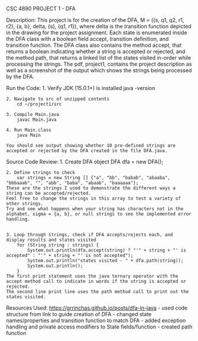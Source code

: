CSC 4890 PROJECT 1 - DFA

Description:
    This project is for the creation of the DFA, M = ({s, q1, q2, r1, r2}, {a, b}, delta, {s}, {q1, r1}), where delta is the transition function depicted in the drawing for the project assignment.
    Each state is enumerated inside the DFA class with a boolean field accept, transition definition, and transition function.
    The DFA class also contains the method accept, that returns a boolean indicating whether a string is accepted or rejected, and the method path, that returns a linked list of the states visited in-order while processing the strings.
    The pdf, project1, contains the project description as well as a screenshot of the output which shows the strings being processed by the DFA.

Run the Code:
    1. Verify JDK (15.0.1+) is installed
        java -version

    2. Navigate to src of unzipped contents
        cd ~/project1/src

    3. Compile Main.java
        javac Main.java

    4. Run Main.class
        java Main

    You should see output showing whether 10 pre-defined strings are accepted or rejected by the DFA created in the file DFA.java.

Source Code Review:
    1. Create DFA object
        DFA dfa = new DFA();

    2. Define strings to check
        var strings = new String [] {"a", "bb", "babab", "abaaba", "bbbaaab", "", "abb", "baba", "abaab", "baaaaaa"};
    These are the strings I used to demonstrate the different ways a string can be accepted/rejected.
    Feel free to change the strings in this array to test a variety of other strings.
    Try and see what happens when your string has characters not in the alphabet, sigma = {a, b}, or null strings to see the implemented error handling.


    3. Loop through strings, check if DFA accepts/rejects each, and display results and states visited
        for (String string : strings) {
            System.out.println(dfa.accept(string) ? "'" + string + "' is accepted" : "'" + string + "' is not accepted");
            System.out.println("states visited - " + dfa.path(string));
            System.out.println();
        }
    The first print statement uses the java ternary operator with the accept method call to indicate in words if the string is accepted or rejected.
    The second line print line uses the path method call to print out the states visited.

Resources Used:
    https://grrinchas.github.io/posts/dfa-in-java
        - used code structure from link to guide creation of DFA
        - changed state names/properties and transition function to match DFA
        - added exception handling and private access modifiers to State fields/function
        - created path function